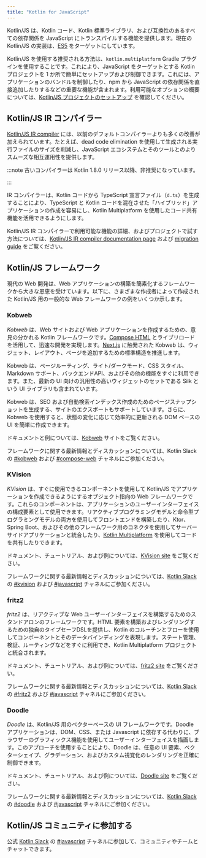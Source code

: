 ```yaml
---
title: "Kotlin for JavaScript"
---
```

Kotlin/JS は、Kotlin コード、Kotlin 標準ライブラリ、および互換性のあるすべての依存関係を JavaScript にトランスパイルする機能を提供します。現在の Kotlin/JS の実装は、[ES5](https://www.ecma-international.org/ecma-262/5.1/) をターゲットにしています。

Kotlin/JS を使用する推奨される方法は、`kotlin.multiplatform` Gradle プラグインを使用することです。これにより、JavaScript をターゲットとする Kotlin プロジェクトを 1 か所で簡単にセットアップおよび制御できます。これには、アプリケーションのバンドルを制御したり、npm から JavaScript の依存関係を直接追加したりするなどの重要な機能が含まれます。利用可能なオプションの概要については、[Kotlin/JS プロジェクトのセットアップ](js-project-setup) を確認してください。

## Kotlin/JS IR コンパイラー

[Kotlin/JS IR compiler](js-ir-compiler) には、以前のデフォルトコンパイラーよりも多くの改善が加えられています。たとえば、dead code elimination を使用して生成される実行ファイルのサイズを削減し、JavaScript エコシステムとそのツールとのよりスムーズな相互運用性を提供します。

:::note
古いコンパイラーは Kotlin 1.8.0 リリース以降、非推奨になっています。

:::

IR コンパイラーは、Kotlin コードから TypeScript 宣言ファイル（`d.ts`）を生成することにより、TypeScript と Kotlin コードを混在させた「ハイブリッド」アプリケーションの作成を容易にし、Kotlin Multiplatform を使用したコード共有機能を活用できるようにします。

Kotlin/JS IR コンパイラーで利用可能な機能の詳細、およびプロジェクトで試す方法については、[Kotlin/JS IR compiler documentation page](js-ir-compiler) および [migration guide](js-ir-migration) をご覧ください。

## Kotlin/JS フレームワーク

現代の Web 開発は、Web アプリケーションの構築を簡素化するフレームワークから大きな恩恵を受けています。以下に、さまざまな作成者によって作成された Kotlin/JS 用の一般的な Web フレームワークの例をいくつか示します。

### Kobweb

_Kobweb_ は、Web サイトおよび Web アプリケーションを作成するための、意見の分かれる Kotlin フレームワークです。[Compose HTML](https://github.com/JetBrains/compose-multiplatform?tab=readme-ov-file#compose-html) とライブリロードを活用して、迅速な開発を実現します。[Next.js](https://nextjs.org/) に触発された Kobweb は、ウィジェット、レイアウト、ページを追加するための標準構造を推進します。

Kobweb は、ページルーティング、ライト/ダークモード、CSS スタイル、Markdown サポート、バックエンドAPI、およびその他の機能をすぐに利用できます。また、最新の UI 向けの汎用性の高いウィジェットのセットである Silk という UI ライブラリも含まれています。

Kobweb は、SEO および自動検索インデックス作成のためのページスナップショットを生成する、サイトのエクスポートもサポートしています。さらに、Kobweb を使用すると、状態の変化に応じて効率的に更新される DOM ベースの UI を簡単に作成できます。

ドキュメントと例については、[Kobweb](https://kobweb.varabyte.com/) サイトをご覧ください。

フレームワークに関する最新情報とディスカッションについては、Kotlin Slack の [#kobweb](https://kotlinlang.slack.com/archives/C04RTD72RQ8) および [#compose-web](https://kotlinlang.slack.com/archives/C01F2HV7868) チャネルにご参加ください。

### KVision

_KVision_ は、すぐに使用できるコンポーネントを使用して Kotlin/JS でアプリケーションを作成できるようにするオブジェクト指向の Web フレームワークです。これらのコンポーネントは、アプリケーションのユーザーインターフェイスの構成要素として使用できます。リアクティブプログラミングモデルと命令型プログラミングモデルの両方を使用してフロントエンドを構築したり、Ktor、Spring Boot、およびその他のフレームワーク用のコネクタを使用してサーバーサイドアプリケーションと統合したり、[Kotlin Multiplatform](multiplatform-intro) を使用してコードを共有したりできます。

ドキュメント、チュートリアル、および例については、[KVision site](https://kvision.io) をご覧ください。

フレームワークに関する最新情報とディスカッションについては、[Kotlin Slack](https://surveys.jetbrains.com/s3/kotlin-slack-sign-up) の [#kvision](https://kotlinlang.slack.com/messages/kvision) および [#javascript](https://kotlinlang.slack.com/archives/C0B8L3U69) チャネルにご参加ください。

### fritz2

_fritz2_ は、リアクティブな Web ユーザーインターフェイスを構築するためのスタンドアロンのフレームワークです。HTML 要素を構築およびレンダリングするための独自のタイプセーフDSLを提供し、Kotlin のコルーチンとフローを使用してコンポーネントとそのデータバインディングを表現します。ステート管理、検証、ルーティングなどをすぐに利用でき、Kotlin Multiplatform プロジェクトと統合されます。

ドキュメント、チュートリアル、および例については、[fritz2 site](https://www.fritz2.dev) をご覧ください。

フレームワークに関する最新情報とディスカッションについては、[Kotlin Slack](https://surveys.jetbrains.com/s3/kotlin-slack-sign-up) の [#fritz2](https://kotlinlang.slack.com/messages/fritz2) および [#javascript](https://kotlinlang.slack.com/archives/C0B8L3U69) チャネルにご参加ください。

### Doodle

_Doodle_ は、Kotlin/JS 用のベクターベースの UI フレームワークです。Doodle アプリケーションは、DOM、CSS、または Javascript に依存する代わりに、ブラウザーのグラフィックス機能を使用してユーザーインターフェイスを描画します。このアプローチを使用することにより、Doodle は、任意の UI 要素、ベクターシェイプ、グラデーション、およびカスタム視覚化のレンダリングを正確に制御できます。

ドキュメント、チュートリアル、および例については、[Doodle site](https://nacular.github.io/doodle/) をご覧ください。

フレームワークに関する最新情報とディスカッションについては、[Kotlin Slack](https://surveys.jetbrains.com/s3/kotlin-slack-sign-up) の [#doodle](https://kotlinlang.slack.com/messages/doodle) および [#javascript](https://kotlinlang.slack.com/archives/C0B8L3U69) チャネルにご参加ください。

## Kotlin/JS コミュニティに参加する

公式 [Kotlin Slack](https://surveys.jetbrains.com/s3/kotlin-slack-sign-up) の [#javascript](https://kotlinlang.slack.com/archives/C0B8L3U69) チャネルに参加して、コミュニティやチームとチャットできます。